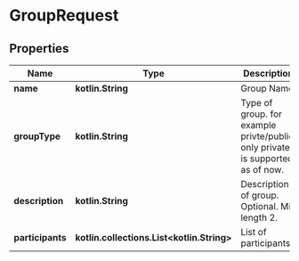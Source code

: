 
# GroupRequest

## Properties
Name | Type | Description | Notes
------------ | ------------- | ------------- | -------------
**name** | **kotlin.String** | Group Name |  [optional]
**groupType** | **kotlin.String** | Type of group. for example privte/public. only private is supported as of now. |  [optional]
**description** | **kotlin.String** | Description of group. Optional. Min length 2. |  [optional]
**participants** | **kotlin.collections.List&lt;kotlin.String&gt;** | List of participants |  [optional]



